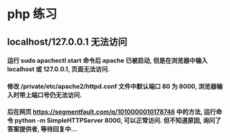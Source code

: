 # php 练习

## localhost/127.0.0.1 无法访问
#### 运行 sudo apachectl start 命令后 apache 已被启动, 但是在浏览器中输入 localhost 或 127.0.0.1, 页面无法访问.
#### 修改 /private/etc/apache2/httpd.conf 文件中默认端口 80 为 8000, 浏览器输入时带上端口号仍无法访问.
#### 后在网页 https://segmentfault.com/q/1010000010178746 中的方法, 运行命令 python -m SimpleHTTPServer 8000, 可以正常访问. 但不知道原因, 询问了答案提供者, 等待回复中...
